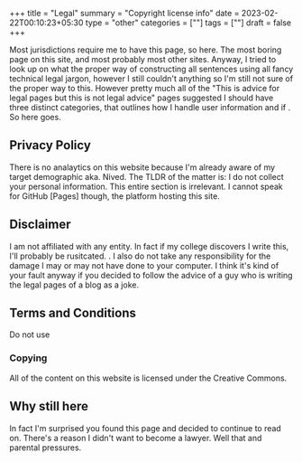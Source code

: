 +++
title = "Legal"
summary = "Copyright license info"
date = 2023-02-22T00:10:23+05:30
type = "other"
categories = [""]
tags = [""]
draft = false
+++

Most jurisdictions require me to have this page, so here. The most boring page on this site, and most probably most other sites. Anyway, I tried to look up on what the proper way of constructing all sentences using all fancy technical legal jargon, however I still couldn't anything so I'm still not sure of the proper way to this. However pretty much all of the "This is advice for legal pages but this is not legal advice" pages suggested I should have three distinct categories, that outlines how I handle user information and if . So here goes.

## Privacy Policy

There is no analaytics on this website because I'm already aware of my target demographic aka. Nived. The TLDR of the matter is: I do not collect your personal information. This entire section is irrelevant. I cannot speak for GitHub [Pages] though, the platform hosting this site.

## Disclaimer

I am not affiliated with any entity. In fact if my college discovers I write this, I'll probably be rusitcated. . I also do not take any responsibility for the damage I may or may not have done to your computer. I think it's kind of your fault anyway if you decided to follow the advice of a guy who is writing the legal pages of a blog as a joke.

## Terms and Conditions

Do not use

### Copying

All of the content on this website is licensed under the Creative Commons.

## Why still here

In fact I'm surprised you found this page and decided to continue to read on. There's a reason I didn't want to become a lawyer. Well that and parental pressures.
